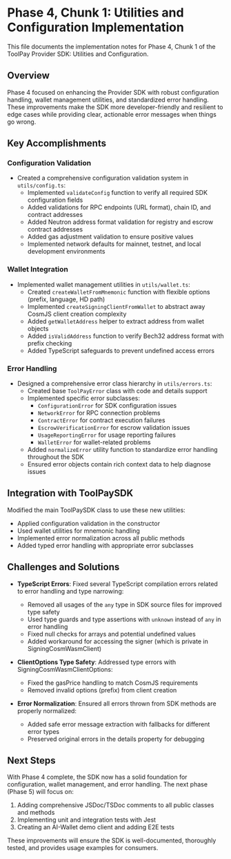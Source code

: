 # Phase 4, Chunk 1: Utilities and Configuration Implementation

This file documents the implementation notes for Phase 4, Chunk 1 of the ToolPay Provider SDK: Utilities and Configuration.

## Overview

Phase 4 focused on enhancing the Provider SDK with robust configuration handling, wallet management utilities, and standardized error handling. These improvements make the SDK more developer-friendly and resilient to edge cases while providing clear, actionable error messages when things go wrong.

## Key Accomplishments

### Configuration Validation

- Created a comprehensive configuration validation system in `utils/config.ts`:
  - Implemented `validateConfig` function to verify all required SDK configuration fields
  - Added validations for RPC endpoints (URL format), chain ID, and contract addresses
  - Added Neutron address format validation for registry and escrow contract addresses
  - Added gas adjustment validation to ensure positive values
  - Implemented network defaults for mainnet, testnet, and local development environments

### Wallet Integration

- Implemented wallet management utilities in `utils/wallet.ts`:
  - Created `createWalletFromMnemonic` function with flexible options (prefix, language, HD path)
  - Implemented `createSigningClientFromWallet` to abstract away CosmJS client creation complexity
  - Added `getWalletAddress` helper to extract address from wallet objects
  - Added `isValidAddress` function to verify Bech32 address format with prefix checking
  - Added TypeScript safeguards to prevent undefined access errors

### Error Handling

- Designed a comprehensive error class hierarchy in `utils/errors.ts`:
  - Created base `ToolPayError` class with code and details support
  - Implemented specific error subclasses:
    - `ConfigurationError` for SDK configuration issues
    - `NetworkError` for RPC connection problems
    - `ContractError` for contract execution failures
    - `EscrowVerificationError` for escrow validation issues
    - `UsageReportingError` for usage reporting failures
    - `WalletError` for wallet-related problems
  - Added `normalizeError` utility function to standardize error handling throughout the SDK
  - Ensured error objects contain rich context data to help diagnose issues

## Integration with ToolPaySDK

Modified the main ToolPaySDK class to use these new utilities:
- Applied configuration validation in the constructor
- Used wallet utilities for mnemonic handling
- Implemented error normalization across all public methods
- Added typed error handling with appropriate error subclasses

## Challenges and Solutions

- **TypeScript Errors**: Fixed several TypeScript compilation errors related to error handling and type narrowing:
  - Removed all usages of the `any` type in SDK source files for improved type safety
  - Used type guards and type assertions with `unknown` instead of `any` in error handling
  - Fixed null checks for arrays and potential undefined values
  - Added workaround for accessing the signer (which is private in SigningCosmWasmClient)

- **ClientOptions Type Safety**: Addressed type errors with SigningCosmWasmClientOptions:
  - Fixed the gasPrice handling to match CosmJS requirements
  - Removed invalid options (prefix) from client creation

- **Error Normalization**: Ensured all errors thrown from SDK methods are properly normalized:
  - Added safe error message extraction with fallbacks for different error types
  - Preserved original errors in the details property for debugging

## Next Steps

With Phase 4 complete, the SDK now has a solid foundation for configuration, wallet management, and error handling. The next phase (Phase 5) will focus on:

1. Adding comprehensive JSDoc/TSDoc comments to all public classes and methods
2. Implementing unit and integration tests with Jest
3. Creating an AI-Wallet demo client and adding E2E tests

These improvements will ensure the SDK is well-documented, thoroughly tested, and provides usage examples for consumers.
